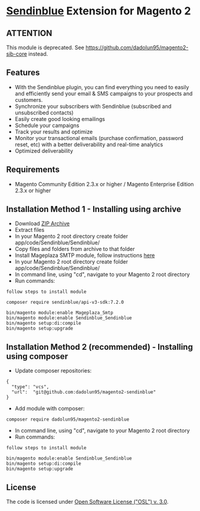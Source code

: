 # [Sendinblue](http://sendinblue.com/) Extension for Magento 2

## ATTENTION
This module is deprecated. See https://github.com/dadolun95/magento2-sib-core instead.

## Features
  * With the Sendinblue plugin, you can find everything you need to easily and efficiently send your email & SMS campaigns to your prospects and customers.
  * Synchronize your subscribers with Sendinblue (subscribed and unsubscribed contacts)
  * Easily create good looking emailings
  * Schedule your campaigns
  * Track your results and optimize
  * Monitor your transactional emails (purchase confirmation, password reset, etc) with a better deliverability and real-time analytics
  * Optimized deliverability

## Requirements
  * Magento Community Edition 2.3.x or higher / Magento Enterprise Edition 2.3.x or higher
  

## Installation Method 1 - Installing using archive
  * Download [ZIP Archive](https://github.com/dadolun95/magento2-sendinblue/archive/master.zip)
  * Extract files
  * In your Magento 2 root directory create folder app/code/Sendinblue/Sendinblue/
  * Copy files and folders from archive to that folder
  * Install Mageplaza SMTP module, follow instructions [here](https://github.com/mageplaza/magento-2-smtp)
  * In your Magento 2 root directory create folder app/code/Sendinblue/Sendinblue/
  * In command line, using "cd", navigate to your Magento 2 root directory
  * Run commands:
```
follow steps to install module 

composer require sendinblue/api-v3-sdk:7.2.0

bin/magento module:enable Mageplaza_Smtp
bin/magento module:enable Sendinblue_Sendinblue
bin/magento setup:di:compile
bin/magento setup:upgrade
```

## Installation Method 2 (recommended) - Installing using composer
  * Update composer repositories:
```
{
  "type": "vcs",
  "url":  "git@github.com:dadolun95/magento2-sendinblue"
}
```
  * Add module with composer:
```
composer require dadolun95/magento2-sendinblue
```
  * In command line, using "cd", navigate to your Magento 2 root directory
  * Run commands:
```
follow steps to install module 

bin/magento module:enable Sendinblue_Sendinblue
bin/magento setup:di:compile
bin/magento setup:upgrade
```

## License
The code is licensed under [Open Software License ("OSL") v. 3.0](http://opensource.org/licenses/osl-3.0.php).
